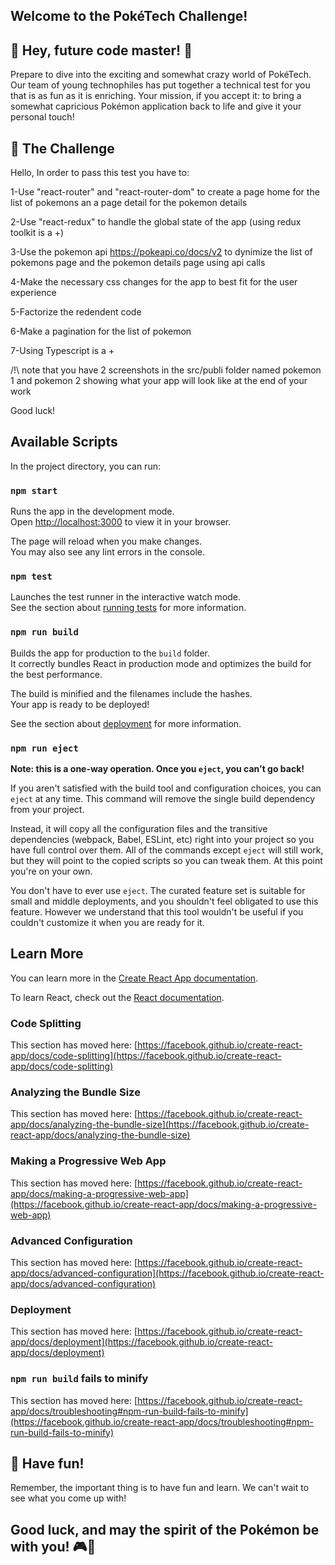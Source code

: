 ## Welcome to the PokéTech Challenge!

## 🌟 Hey, future code master! 🌟

Prepare to dive into the exciting and somewhat crazy world of PokéTech. Our team of young technophiles has put together a technical test for you that is as fun as it is enriching. Your mission, if you accept it: to bring a somewhat capricious Pokémon application back to life and give it your personal touch!

## 🚀 The Challenge

Hello,
In order to pass this test you have to:

1-Use "react-router" and "react-router-dom" to create a page home for the list of pokemons an a page detail for the pokemon details

2-Use "react-redux" to handle the global state of the app (using redux toolkit is a +)

3-Use the pokemon api
https://pokeapi.co/docs/v2
to dynimize the list of pokemons page and the pokemon details page using api calls

4-Make the necessary css changes for the app to best fit for the user experience

5-Factorize the redendent code

6-Make a pagination for the list of pokemon

7-Using Typescript is a +

/!\ note that you have 2 screenshots in the src/publi folder named pokemon 1 and pokemon 2 showing what your app will look like at the end of your work

Good luck!

## Available Scripts

In the project directory, you can run:

### `npm start`

Runs the app in the development mode.\
Open [http://localhost:3000](http://localhost:3000) to view it in your browser.

The page will reload when you make changes.\
You may also see any lint errors in the console.

### `npm test`

Launches the test runner in the interactive watch mode.\
See the section about [running tests](https://facebook.github.io/create-react-app/docs/running-tests) for more information.

### `npm run build`

Builds the app for production to the `build` folder.\
It correctly bundles React in production mode and optimizes the build for the best performance.

The build is minified and the filenames include the hashes.\
Your app is ready to be deployed!

See the section about [deployment](https://facebook.github.io/create-react-app/docs/deployment) for more information.

### `npm run eject`

**Note: this is a one-way operation. Once you `eject`, you can't go back!**

If you aren't satisfied with the build tool and configuration choices, you can `eject` at any time. This command will remove the single build dependency from your project.

Instead, it will copy all the configuration files and the transitive dependencies (webpack, Babel, ESLint, etc) right into your project so you have full control over them. All of the commands except `eject` will still work, but they will point to the copied scripts so you can tweak them. At this point you're on your own.

You don't have to ever use `eject`. The curated feature set is suitable for small and middle deployments, and you shouldn't feel obligated to use this feature. However we understand that this tool wouldn't be useful if you couldn't customize it when you are ready for it.

## Learn More

You can learn more in the [Create React App documentation](https://facebook.github.io/create-react-app/docs/getting-started).

To learn React, check out the [React documentation](https://reactjs.org/).

### Code Splitting

This section has moved here: [https://facebook.github.io/create-react-app/docs/code-splitting](https://facebook.github.io/create-react-app/docs/code-splitting)

### Analyzing the Bundle Size

This section has moved here: [https://facebook.github.io/create-react-app/docs/analyzing-the-bundle-size](https://facebook.github.io/create-react-app/docs/analyzing-the-bundle-size)

### Making a Progressive Web App

This section has moved here: [https://facebook.github.io/create-react-app/docs/making-a-progressive-web-app](https://facebook.github.io/create-react-app/docs/making-a-progressive-web-app)

### Advanced Configuration

This section has moved here: [https://facebook.github.io/create-react-app/docs/advanced-configuration](https://facebook.github.io/create-react-app/docs/advanced-configuration)

### Deployment

This section has moved here: [https://facebook.github.io/create-react-app/docs/deployment](https://facebook.github.io/create-react-app/docs/deployment)

### `npm run build` fails to minify

This section has moved here: [https://facebook.github.io/create-react-app/docs/troubleshooting#npm-run-build-fails-to-minify](https://facebook.github.io/create-react-app/docs/troubleshooting#npm-run-build-fails-to-minify)

## 🎉 Have fun!

Remember, the important thing is to have fun and learn. We can't wait to see what you come up with!

## Good luck, and may the spirit of the Pokémon be with you! 🎮🌟
